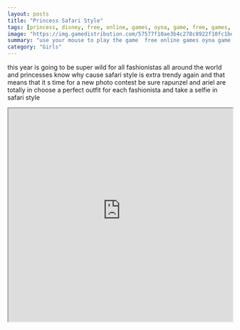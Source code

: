 ```yaml
---
layout: posts
title: "Princess Safari Style"
tags: [princess, disney, free, online, games, oyna, game, free, games, play, play, games]
image: "https://img.gamedistribution.com/57577f10ae3b4c278c8922f10fc1bee4-512x512.jpeg"
summary: "use your mouse to play the game  free online games oyna game free games play play games"
category: "Girls"
---
```


this year is going to be super wild for all fashionistas all around the world and princesses know why cause safari style is extra trendy again and that means that it s time for a new photo contest be sure rapunzel and ariel are totally in choose a perfect outfit for each fashionista and take a selfie in safari style

<iframe width="100%" height="480px;" src="https://html5.gamedistribution.com/57577f10ae3b4c278c8922f10fc1bee4/"></iframe>